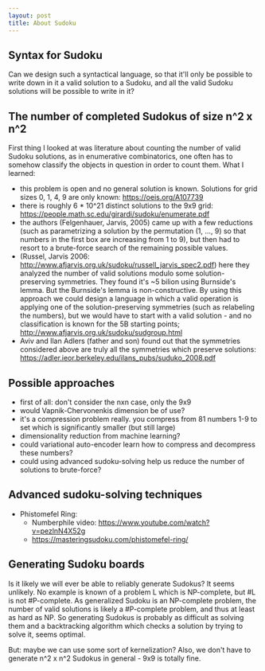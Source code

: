 ```yaml
---
layout: post
title: About Sudoku
---
```


## Syntax for Sudoku
Can we design such a syntactical language, so that it'll only be possible
to write down in it a valid solution to a Sudoku, and all the valid Sudoku
solutions will be possible to write in it?

## The number of completed Sudokus of size n^2 x n^2
First thing I looked at was literature about counting the number of valid
Sudoku solutions, as in enumerative combinatorics, one often has to
somehow classify the objects in question in order to count them.
What I learned:
- this problem is open and no general solution is known. Solutions for grid
sizes 0, 1, 4, 9 are only known: https://oeis.org/A107739
- there is roughly 6 * 10^21 distinct solutions to the 9x9 grid: https://people.math.sc.edu/girardi/sudoku/enumerate.pdf
- the authors (Felgenhauer, Jarvis, 2005) came up with a few reductions (such
as parametrizing a solution by the permutation (1, ..., 9) so that numbers in
the first box are increasing from 1 to 9), but then had to resort to
a brute-force search of the remaining possible values.
- (Russel, Jarvis 2006: http://www.afjarvis.org.uk/sudoku/russell_jarvis_spec2.pdf) here they analyzed the number of valid solutions modulo some solution-preserving symmetries. They found it's ~5 bilion using Burnside's lemma. But the Burnside's lemma is non-constructive. By using this approach we could design a language in which a valid operation is applying one of the solution-preserving symmetries (such as relabeling the numbers), but we would have to start with a valid solution - and no classification is known for the 5B starting points; http://www.afjarvis.org.uk/sudoku/sudgroup.html
- Aviv and Ilan Adlers (father and son) found out that the symmetries considered
above are truly all the symmetries which preserve solutions: https://adler.ieor.berkeley.edu/ilans_pubs/suduko_2008.pdf

## Possible approaches
- first of all: don't consider the nxn case, only the 9x9
- would Vapnik-Chervonenkis dimension be of use?
- it's a compression problem really. you compress from 81 numbers 1-9 to set
which is significantly smaller (but still large)
- dimensionality reduction from machine learning?
- could variational auto-encoder learn how to compress and decompress these 
numbers?
- could using advanced sudoku-solving help us reduce the number of solutions
to brute-force?

## Advanced sudoku-solving techniques
- Phistomefel Ring:
  * Numberphile video: https://www.youtube.com/watch?v=pezlnN4X52g
  * https://masteringsudoku.com/phistomefel-ring/

## Generating Sudoku boards
Is it likely we will ever be able to reliably generate Sudokus? It seems unlikely. No example is known of a problem L which is NP-complete, but #L is not #P-complete. As generalized Sudoku is an NP-complete problem, the number of valid solutions is likely a #P-complete problem, and thus at least as hard as NP. So generating Sudokus is probably as difficult as solving them and
a backtracking algorithm which checks a solution by trying to solve it, seems optimal.

But: maybe we can use some sort of kernelization?
Also, we don't have to generate n^2 x n^2 Sudokus in general - 9x9 is
totally fine.

